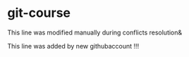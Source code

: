 # git-course
This line was modified manually during conflicts resolution&

This line was added by new githubaccount !!!